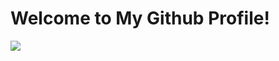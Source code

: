 <h1 color: blue>Welcome to My Github Profile!</h1>

<img src="https://profile-counter.glitch.me/nethmina-test/count.svg" class="counter-img">
